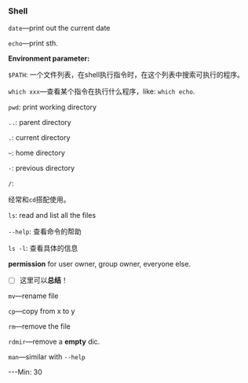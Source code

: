 ### Shell

`date`—print out the current date

`echo`—print sth.



**Environment parameter:**



`$PATH`: 一个文件列表，在shell执行指令时，在这个列表中搜索可执行的程序。

`which xxx`—查看某个指令在执行什么程序，like: `which echo`.

`pwd`: print working directory



`..`: parent directory 

`.`: current directory

`~`: home directory

`-`: previous directory

`/`: 

经常和`cd`搭配使用。



`ls`: read and list all the files

`--help`: 查看命令的帮助

`ls -l`: 查看具体的信息



**permission** for user owner, group owner, everyone else.

- [ ] 这里可以**总结**！



`mv`—rename file

`cp`—copy from x to y

`rm`—remove the file

`rdmir`—remove a **empty** dic.

`man`—similar with `--help`





---Min: 30